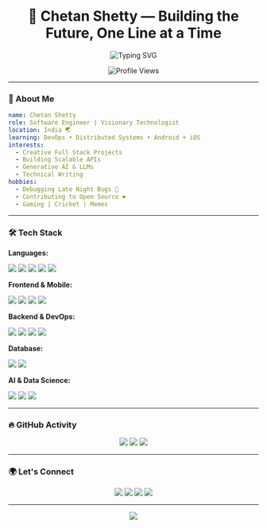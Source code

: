 <h1 align="center">🚀 Chetan Shetty — Building the Future, One Line at a Time</h1>
<p align="center">
  <img src="https://readme-typing-svg.demolab.com?font=Fira+Code&duration=3000&pause=500&center=true&vCenter=true&width=435&lines=Full-Stack+Developer;AI+Enthusiast+%7C+Cloud+Native+Builder;Open+Source+Contributor+%7C+Tech+Explorer" alt="Typing SVG" />
</p>

<p align="center">
  <img src="https://komarev.com/ghpvc/?username=chetan-shetty18&label=Profile+Views&color=brightgreen" alt="Profile Views" />
</p>

---

### 👤 About Me
```yaml
name: Chetan Shetty
role: Software Engineer | Visionary Technologist
location: India 🌏
learning: DevOps • Distributed Systems • Android + iOS
interests:
  - Creative Full Stack Projects
  - Building Scalable APIs
  - Generative AI & LLMs
  - Technical Writing
hobbies:
  - Debugging Late Night Bugs 🐛
  - Contributing to Open Source ❤️
  - Gaming | Cricket | Memes
```

---

### 🛠️ Tech Stack

**Languages:**
<p>
  <img src="https://img.shields.io/badge/C-00599C?style=for-the-badge&logo=c&logoColor=white"/>
  <img src="https://img.shields.io/badge/C++-00599C?style=for-the-badge&logo=c%2B%2B&logoColor=white"/>
  <img src="https://img.shields.io/badge/Java-ED8B00?style=for-the-badge&logo=java&logoColor=white"/>
  <img src="https://img.shields.io/badge/Python-3776AB?style=for-the-badge&logo=python&logoColor=white"/>
  <img src="https://img.shields.io/badge/JavaScript-F7DF1E?style=for-the-badge&logo=javascript&logoColor=black"/>
</p>

**Frontend & Mobile:**
<p>
  <img src="https://img.shields.io/badge/HTML5-E34F26?style=for-the-badge&logo=html5&logoColor=white"/>
  <img src="https://img.shields.io/badge/CSS3-1572B6?style=for-the-badge&logo=css3&logoColor=white"/>
  <img src="https://img.shields.io/badge/Bootstrap-563D7C?style=for-the-badge&logo=bootstrap&logoColor=white"/>
  <img src="https://img.shields.io/badge/Flutter-02569B?style=for-the-badge&logo=flutter&logoColor=white"/>
</p>

**Backend & DevOps:**
<p>
  <img src="https://img.shields.io/badge/Node.js-339933?style=for-the-badge&logo=nodedotjs&logoColor=white"/>
  <img src="https://img.shields.io/badge/Express.js-000000?style=for-the-badge&logo=express&logoColor=white"/>
  <img src="https://img.shields.io/badge/Docker-2496ED?style=for-the-badge&logo=docker&logoColor=white"/>
  <img src="https://img.shields.io/badge/AWS-232F3E?style=for-the-badge&logo=amazonaws&logoColor=white"/>
</p>

**Database:**
<p>
  <img src="https://img.shields.io/badge/MySQL-4479A1?style=for-the-badge&logo=mysql&logoColor=white"/>
  <img src="https://img.shields.io/badge/Oracle-F80000?style=for-the-badge&logo=oracle&logoColor=white"/>
</p>

**AI & Data Science:**
<p>
  <img src="https://img.shields.io/badge/OpenCV-5C3EE8?style=for-the-badge&logo=opencv&logoColor=white"/>
  <img src="https://img.shields.io/badge/Pandas-150458?style=for-the-badge&logo=pandas&logoColor=white"/>
  <img src="https://img.shields.io/badge/Scikit--learn-F7931E?style=for-the-badge&logo=scikit-learn&logoColor=white"/>
</p>

---

### 🔥 GitHub Activity
<p align="center">
  <img src="https://github-readme-stats.vercel.app/api?username=chetan-shetty18&show_icons=true&theme=radical"/>
  <img src="https://github-readme-stats.vercel.app/api/top-langs/?username=chetan-shetty18&layout=compact&theme=radical"/>
  <img src="https://github-readme-streak-stats.herokuapp.com/?user=chetan-shetty18&theme=radical"/>
</p>

---

### 🌍 Let's Connect
<p align="center">
  <a href="https://www.linkedin.com/in/chetan-shetty-72555b27a"><img src="https://img.shields.io/badge/LinkedIn-0A66C2?style=for-the-badge&logo=linkedin&logoColor=white"/></a>
  <a href="mailto:chetanshetty225@gmail.com"><img src="https://img.shields.io/badge/Gmail-D14836?style=for-the-badge&logo=gmail&logoColor=white"/></a>
  <a href="https://x.com/Chetan__Shetty?t=xAnSdVwn3FCTAXnAeJrpng&s=09"><img src="https://img.shields.io/badge/Twitter-1DA1F2?style=for-the-badge&logo=twitter&logoColor=white"/></a>
  <a href="https://www.instagram.com/chetan.__.shetty?igsh=MTdxYnB6dW9naGliMQ=="><img src="https://img.shields.io/badge/Instagram-E4405F?style=for-the-badge&logo=instagram&logoColor=white"/></a>
</p>

---

<p align="center">
  <img src="https://capsule-render.vercel.app/api?type=waving&height=120&color=gradient&section=footer"/>
</p>
